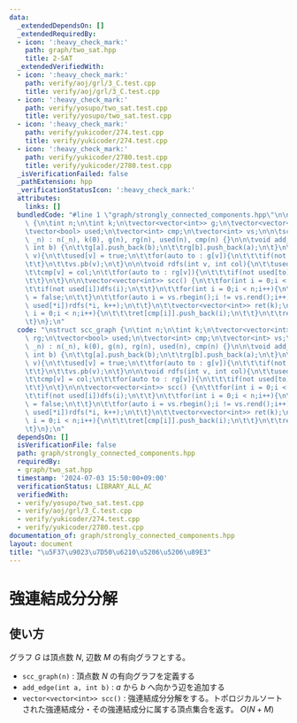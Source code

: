 ```yaml
---
data:
  _extendedDependsOn: []
  _extendedRequiredBy:
  - icon: ':heavy_check_mark:'
    path: graph/two_sat.hpp
    title: 2-SAT
  _extendedVerifiedWith:
  - icon: ':heavy_check_mark:'
    path: verify/aoj/grl/3_C.test.cpp
    title: verify/aoj/grl/3_C.test.cpp
  - icon: ':heavy_check_mark:'
    path: verify/yosupo/two_sat.test.cpp
    title: verify/yosupo/two_sat.test.cpp
  - icon: ':heavy_check_mark:'
    path: verify/yukicoder/274.test.cpp
    title: verify/yukicoder/274.test.cpp
  - icon: ':heavy_check_mark:'
    path: verify/yukicoder/2780.test.cpp
    title: verify/yukicoder/2780.test.cpp
  _isVerificationFailed: false
  _pathExtension: hpp
  _verificationStatusIcon: ':heavy_check_mark:'
  attributes:
    links: []
  bundledCode: "#line 1 \"graph/strongly_connected_components.hpp\"\n\nstruct scc_graph\
    \ {\n\tint n;\n\tint k;\n\tvector<vector<int>> g;\n\tvector<vector<int>> rg;\n\
    \tvector<bool> used;\n\tvector<int> cmp;\n\tvector<int> vs;\n\n\tscc_graph(int\
    \ _n) : n(_n), k(0), g(n), rg(n), used(n), cmp(n) {}\n\n\tvoid add_edge(int a,\
    \ int b) {\n\t\tg[a].push_back(b);\n\t\trg[b].push_back(a);\n\t}\n\n\tvoid dfs(int\
    \ v){\n\t\tused[v] = true;\n\t\tfor(auto to : g[v]){\n\t\t\tif(not used[to])dfs(to);\n\
    \t\t}\n\t\tvs.pb(v);\n\t}\n\n\tvoid rdfs(int v, int col){\n\t\tused[v] = true;\n\
    \t\tcmp[v] = col;\n\t\tfor(auto to : rg[v]){\n\t\t\tif(not used[to])rdfs(to, col);\n\
    \t\t}\n\t}\n\n\tvector<vector<int>> scc() {\n\t\tfor(int i = 0;i < n;i++){\n\t\
    \t\tif(not used[i])dfs(i);\n\t\t}\n\t\tfor(int i = 0;i < n;i++){\n\t\t\tused[i]\
    \ = false;\n\t\t}\n\t\tfor(auto i = vs.rbegin();i != vs.rend();i++){\n\t\t\tif(not\
    \ used[*i])rdfs(*i, k++);\n\t\t}\n\t\tvector<vector<int>> ret(k);\n\t\tfor(int\
    \ i = 0;i < n;i++){\n\t\t\tret[cmp[i]].push_back(i);\n\t\t}\n\t\treturn ret;\n\
    \t}\n};\n"
  code: "\nstruct scc_graph {\n\tint n;\n\tint k;\n\tvector<vector<int>> g;\n\tvector<vector<int>>\
    \ rg;\n\tvector<bool> used;\n\tvector<int> cmp;\n\tvector<int> vs;\n\n\tscc_graph(int\
    \ _n) : n(_n), k(0), g(n), rg(n), used(n), cmp(n) {}\n\n\tvoid add_edge(int a,\
    \ int b) {\n\t\tg[a].push_back(b);\n\t\trg[b].push_back(a);\n\t}\n\n\tvoid dfs(int\
    \ v){\n\t\tused[v] = true;\n\t\tfor(auto to : g[v]){\n\t\t\tif(not used[to])dfs(to);\n\
    \t\t}\n\t\tvs.pb(v);\n\t}\n\n\tvoid rdfs(int v, int col){\n\t\tused[v] = true;\n\
    \t\tcmp[v] = col;\n\t\tfor(auto to : rg[v]){\n\t\t\tif(not used[to])rdfs(to, col);\n\
    \t\t}\n\t}\n\n\tvector<vector<int>> scc() {\n\t\tfor(int i = 0;i < n;i++){\n\t\
    \t\tif(not used[i])dfs(i);\n\t\t}\n\t\tfor(int i = 0;i < n;i++){\n\t\t\tused[i]\
    \ = false;\n\t\t}\n\t\tfor(auto i = vs.rbegin();i != vs.rend();i++){\n\t\t\tif(not\
    \ used[*i])rdfs(*i, k++);\n\t\t}\n\t\tvector<vector<int>> ret(k);\n\t\tfor(int\
    \ i = 0;i < n;i++){\n\t\t\tret[cmp[i]].push_back(i);\n\t\t}\n\t\treturn ret;\n\
    \t}\n};\n"
  dependsOn: []
  isVerificationFile: false
  path: graph/strongly_connected_components.hpp
  requiredBy:
  - graph/two_sat.hpp
  timestamp: '2024-07-03 15:50:00+09:00'
  verificationStatus: LIBRARY_ALL_AC
  verifiedWith:
  - verify/yosupo/two_sat.test.cpp
  - verify/aoj/grl/3_C.test.cpp
  - verify/yukicoder/274.test.cpp
  - verify/yukicoder/2780.test.cpp
documentation_of: graph/strongly_connected_components.hpp
layout: document
title: "\u5F37\u9023\u7D50\u6210\u5206\u5206\u89E3"
---
```


# 強連結成分分解

## 使い方

グラフ $G$ は頂点数 $N$, 辺数 $M$ の有向グラフとする。

- ``scc_graph(n)`` : 頂点数 $N$ の有向グラフを定義する
- ``add_edge(int a, int b)`` : $a$ から $b$ へ向かう辺を追加する
- ``vector<vector<int>> scc()`` : 強連結成分分解をする。トポロジカルソートされた強連結成分・その強連結成分に属する頂点集合を返す。 $O(N+M)$
